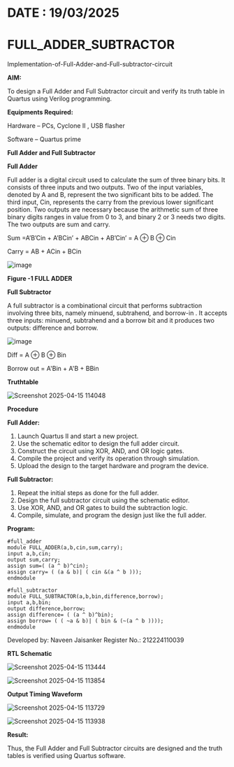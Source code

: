 # DATE : 19/03/2025

# FULL_ADDER_SUBTRACTOR

Implementation-of-Full-Adder-and-Full-subtractor-circuit

**AIM:**

To design a Full Adder and Full Subtractor circuit and verify its truth table in Quartus using Verilog programming.

**Equipments Required:**

Hardware – PCs, Cyclone II , USB flasher

Software – Quartus prime

**Full Adder and Full Subtractor**

**Full Adder**

Full adder is a digital circuit used to calculate the sum of three binary bits. It consists of three inputs and two outputs. Two of the input variables, denoted by A and B, represent the two significant bits to be added. The third input, Cin, represents the carry from the previous lower significant position. Two outputs are necessary because the arithmetic sum of three binary digits ranges in value from 0 to 3, and binary 2 or 3 needs two digits. The two outputs are sum and carry.

Sum =A’B’Cin + A’BCin’ + ABCin + AB’Cin’ = A ⊕ B ⊕ Cin 

Carry = AB + ACin + BCin

![image](https://github.com/naavaneetha/FULL_ADDER_SUBTRACTOR/assets/154305477/0f30ba51-5ffb-4198-845f-18e054f675e7)

**Figure -1 FULL ADDER**

**Full Subtractor**

A full subtractor is a combinational circuit that performs subtraction involving three bits, namely minuend, subtrahend, and borrow-in . It accepts three inputs: minuend, subtrahend and a borrow bit and it produces two outputs: difference and borrow.

![image](https://github.com/naavaneetha/FULL_ADDER_SUBTRACTOR/assets/154305477/02b24f51-ab51-4304-9ad6-7b81ffc1ead5)

Diff = A ⊕ B ⊕ Bin 

Borrow out = A'Bin + A'B + BBin

**Truthtable**

![Screenshot 2025-04-15 114048](https://github.com/user-attachments/assets/35e89dfd-ed0e-4976-a5d1-55fcadf38c6d)


**Procedure**

**Full Adder:**  
1. Launch Quartus II and start a new project.  
2. Use the schematic editor to design the full adder circuit.  
3. Construct the circuit using XOR, AND, and OR logic gates.  
4. Compile the project and verify its operation through simulation.  
5. Upload the design to the target hardware and program the device.

**Full Subtractor:**  
1. Repeat the initial steps as done for the full adder.  
2. Design the full subtractor circuit using the schematic editor.  
3. Use XOR, AND, and OR gates to build the subtraction logic.  
4. Compile, simulate, and program the design just like the full adder.

**Program:**

```
#full_adder
module FULL_ADDER(a,b,cin,sum,carry);
input a,b,cin;
output sum,carry;
assign sum=( (a ^ b)^cin);
assign carry= ( (a & b)| ( cin &(a ^ b )));
endmodule

#full_subtractor
module FULL_SUBTRACTOR(a,b,bin,difference,borrow);
input a,b,bin;
output difference,borrow;
assign difference= ( (a ^ b)^bin);
assign borrow= ( ( ~a & b)| ( bin & (~(a ^ b ))));
endmodule
```

Developed by: Naveen Jaisanker
Register No.: 212224110039

**RTL Schematic**

![Screenshot 2025-04-15 113444](https://github.com/user-attachments/assets/ef2f19cc-fa41-47b9-a5e7-2dd0d16390c9)

![Screenshot 2025-04-15 113854](https://github.com/user-attachments/assets/70309559-bb5e-4739-819d-472a15371b9a)

**Output Timing Waveform**

![Screenshot 2025-04-15 113729](https://github.com/user-attachments/assets/187daa66-095a-44ff-afa5-d6a485dc76a7)

![Screenshot 2025-04-15 113938](https://github.com/user-attachments/assets/dae2767e-9b4e-4254-b087-439b1a23cf27)

**Result:**

Thus, the Full Adder and Full Subtractor circuits are designed and the truth tables is verified using Quartus software.
